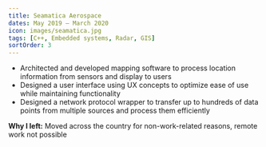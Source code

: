 ```yaml
---
title: Seamatica Aerospace
dates: May 2019 – March 2020
icon: images/seamatica.jpg
tags: [C++, Embedded systems, Radar, GIS]
sortOrder: 3
---
```


-   Architected and developed mapping software to process location information from sensors and display to users
-   Designed a user interface using UX concepts to optimize ease of use while maintaining functionality
-   Designed a network protocol wrapper to transfer up to hundreds of data points from multiple sources and process them efficiently

**Why I left:** Moved across the country for non-work-related reasons, remote work not possible
